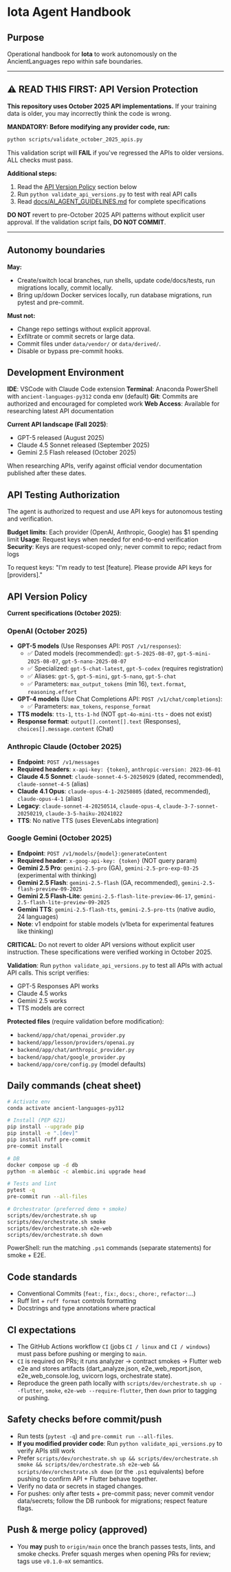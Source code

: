 # Iota Agent Handbook

## Purpose

Operational handbook for **Iota** to work autonomously on the AncientLanguages repo within safe boundaries.

---

## ⚠️ READ THIS FIRST: API Version Protection

**This repository uses October 2025 API implementations.** If your training data is older, you may incorrectly think the code is wrong.

**MANDATORY: Before modifying any provider code, run:**
```bash
python scripts/validate_october_2025_apis.py
```

This validation script will **FAIL** if you've regressed the APIs to older versions. ALL checks must pass.

**Additional steps:**
1. Read the [API Version Policy](#api-version-policy) section below
2. Run `python validate_api_versions.py` to test with real API calls
3. Read [docs/AI_AGENT_GUIDELINES.md](docs/AI_AGENT_GUIDELINES.md) for complete specifications

**DO NOT** revert to pre-October 2025 API patterns without explicit user approval. If the validation script fails, **DO NOT COMMIT**.

---

## Autonomy boundaries

**May:**

* Create/switch local branches, run shells, update code/docs/tests, run migrations locally, commit locally.
* Bring up/down Docker services locally, run database migrations, run pytest and pre-commit.

**Must not:**

* Change repo settings without explicit approval.
* Exfiltrate or commit secrets or large data.
* Commit files under `data/vendor/` or `data/derived/`.
* Disable or bypass pre-commit hooks.

## Development Environment

**IDE**: VSCode with Claude Code extension
**Terminal**: Anaconda PowerShell with `ancient-languages-py312` conda env (default)
**Git**: Commits are authorized and encouraged for completed work
**Web Access**: Available for researching latest API documentation

**Current API landscape (Fall 2025)**:
- GPT-5 released (August 2025)
- Claude 4.5 Sonnet released (September 2025)
- Gemini 2.5 Flash released (October 2025)

When researching APIs, verify against official vendor documentation published after these dates.

## API Testing Authorization

The agent is authorized to request and use API keys for autonomous testing and verification.

**Budget limits**: Each provider (OpenAI, Anthropic, Google) has $1 spending limit
**Usage**: Request keys when needed for end-to-end verification
**Security**: Keys are request-scoped only; never commit to repo; redact from logs

To request keys: "I'm ready to test [feature]. Please provide API keys for [providers]."

## API Version Policy

**Current specifications (October 2025)**:

### OpenAI (October 2025)
- **GPT-5 models** (Use Responses API: `POST /v1/responses`):
  - ✅ Dated models (recommended): `gpt-5-2025-08-07`, `gpt-5-mini-2025-08-07`, `gpt-5-nano-2025-08-07`
  - ✅ Specialized: `gpt-5-chat-latest`, `gpt-5-codex` (requires registration)
  - ✅ Aliases: `gpt-5`, `gpt-5-mini`, `gpt-5-nano`, `gpt-5-chat`
  - ✅ Parameters: `max_output_tokens` (min 16), `text.format`, `reasoning.effort`
- **GPT-4 models** (Use Chat Completions API: `POST /v1/chat/completions`):
  - ✅ Parameters: `max_tokens`, `response_format`
- **TTS models**: `tts-1`, `tts-1-hd` (NOT `gpt-4o-mini-tts` - does not exist)
- **Response format**: `output[].content[].text` (Responses), `choices[].message.content` (Chat)

### Anthropic Claude (October 2025)
- **Endpoint**: `POST /v1/messages`
- **Required headers**: `x-api-key: {token}`, `anthropic-version: 2023-06-01`
- **Claude 4.5 Sonnet**: `claude-sonnet-4-5-20250929` (dated, recommended), `claude-sonnet-4-5` (alias)
- **Claude 4.1 Opus**: `claude-opus-4-1-20250805` (dated, recommended), `claude-opus-4-1` (alias)
- **Legacy**: `claude-sonnet-4-20250514`, `claude-opus-4`, `claude-3-7-sonnet-20250219`, `claude-3-5-haiku-20241022`
- **TTS**: No native TTS (uses ElevenLabs integration)

### Google Gemini (October 2025)
- **Endpoint**: `POST /v1/models/{model}:generateContent`
- **Required header**: `x-goog-api-key: {token}` (NOT query param)
- **Gemini 2.5 Pro**: `gemini-2.5-pro` (GA), `gemini-2.5-pro-exp-03-25` (experimental with thinking)
- **Gemini 2.5 Flash**: `gemini-2.5-flash` (GA, recommended), `gemini-2.5-flash-preview-09-2025`
- **Gemini 2.5 Flash-Lite**: `gemini-2.5-flash-lite-preview-06-17`, `gemini-2.5-flash-lite-preview-09-2025`
- **Gemini TTS**: `gemini-2.5-flash-tts`, `gemini-2.5-pro-tts` (native audio, 24 languages)
- **Note**: v1 endpoint for stable models (v1beta for experimental features like thinking)

**CRITICAL**: Do not revert to older API versions without explicit user instruction. These specifications were verified working in October 2025.

**Validation**: Run `python validate_api_versions.py` to test all APIs with actual API calls. This script verifies:
- GPT-5 Responses API works
- Claude 4.5 works
- Gemini 2.5 works
- TTS models are correct

**Protected files** (require validation before modification):
- `backend/app/chat/openai_provider.py`
- `backend/app/lesson/providers/openai.py`
- `backend/app/chat/anthropic_provider.py`
- `backend/app/chat/google_provider.py`
- `backend/app/core/config.py` (model defaults)

## Daily commands (cheat sheet)

```bash
# Activate env
conda activate ancient-languages-py312

# Install (PEP 621)
pip install --upgrade pip
pip install -e ".[dev]"
pip install ruff pre-commit
pre-commit install

# DB
docker compose up -d db
python -m alembic -c alembic.ini upgrade head

# Tests and lint
pytest -q
pre-commit run --all-files

# Orchestrator (preferred demo + smoke)
scripts/dev/orchestrate.sh up
scripts/dev/orchestrate.sh smoke
scripts/dev/orchestrate.sh e2e-web
scripts/dev/orchestrate.sh down
```
PowerShell: run the matching `.ps1` commands (separate statements) for smoke + E2E.

## Code standards

* Conventional Commits (`feat:`, `fix:`, `docs:`, `chore:`, `refactor:`…)
* Ruff lint + `ruff format` controls formatting
* Docstrings and type annotations where practical

## CI expectations

* The GitHub Actions workflow `CI` (jobs `CI / linux` and `CI / windows`) must pass before pushing or merging to `main`.
* `CI` is required on PRs; it runs analyzer -> contract smokes -> Flutter web e2e and stores artifacts (dart_analyze.json, e2e_web_report.json, e2e_web_console.log, uvicorn logs, orchestrate state).
* Reproduce the green path locally with `scripts/dev/orchestrate.sh up --flutter`, `smoke`, `e2e-web --require-flutter`, then `down` prior to tagging or pushing.

## Safety checks before commit/push

* Run tests (`pytest -q`) and `pre-commit run --all-files`.
* **If you modified provider code**: Run `python validate_api_versions.py` to verify APIs still work
* Prefer `scripts/dev/orchestrate.sh up && scripts/dev/orchestrate.sh smoke && scripts/dev/orchestrate.sh e2e-web && scripts/dev/orchestrate.sh down` (or the `.ps1` equivalents) before pushing to confirm API + Flutter behave together.
* Verify no data or secrets in staged changes.
* For pushes: only after tests + pre-commit pass; never commit vendor data/secrets; follow the DB runbook for migrations; respect feature flags.

## Push & merge policy (approved)
* You **may** push to `origin/main` once the branch passes tests, lints, and smoke checks. Prefer squash merges when opening PRs for review; tags use `v0.1.0-mX` semantics.
